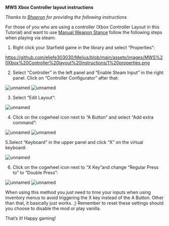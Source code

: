**MWS Xbox Controller layout instructions**

*Thanks to [Bhaeron](https://next.nexusmods.com/profile/Bhaeron?gameId=4187) for providing the following instructions*

For those of you who are using a controller (Xbox Controller Layout in this Tutorial) and want to use [Manual Weapon Stance](https://www.nexusmods.com/starfield/mods/13627) follow the following steps when playing via steam:

1. Right click your Starfield game in the library and select “Properties”:

https://github.com/eljefe303030/Melius/blob/main/assets/images/MWS%20Xbox%20Controller%20layout%20instructions/1%20properties.png

2. Select “Controller” in the left panel and “Enable Steam Input” in the right panel. Click on “Controller Configurator” after that:

![unnamed](https://github.com/user-attachments/assets/a2d4fac7-64e8-40a8-bf38-ca4fc9533351)
![unnamed](https://github.com/user-attachments/assets/85f56663-7313-41f0-97b7-66b42b425622)

3. Select “Edit Layout”:

![unnamed](https://github.com/user-attachments/assets/d8cfbee9-9fda-4191-aa14-d84f9c4d3fde)

4. Click on the cogwheel icon next to “A Button” and select “Add extra command”:

![unnamed](https://github.com/user-attachments/assets/c2890d96-0203-4b5e-8f93-cc754c54d9ef)
![unnamed](https://github.com/user-attachments/assets/b99d9fe0-8443-45bb-bf2f-112240ac245a)

5.Select “Keyboard” in the upper panel and click “X” on the virtual keyboard:

![unnamed](https://github.com/user-attachments/assets/44dd19b8-19db-4bb1-a828-76e4e5372773)

6. Click on the cogwheel icon next to “X Key”and change “Regular Press to” to “Double Press”:

![unnamed](https://github.com/user-attachments/assets/158a86db-5c76-46c1-976a-2881611f881b)
![unnamed](https://github.com/user-attachments/assets/c6178378-6563-4e12-8fd8-dc2db6adba6c)

When using this method you just need to time your inputs when using inventory menus to avoid triggering the X key instead of the A Button. Other than that, it basically just works. ;) Remember to reset these settings should you choose to disable the mod or play vanilla.


That’s it! Happy gaming!
